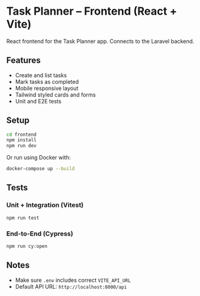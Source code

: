 # Task Planner – Frontend (React + Vite)

React frontend for the Task Planner app. Connects to the Laravel backend.

## Features

- Create and list tasks
- Mark tasks as completed
- Mobile responsive layout
- Tailwind styled cards and forms
- Unit and E2E tests

## Setup

```bash
cd frontend
npm install
npm run dev
```

Or run using Docker with:

```bash
docker-compose up --build
```

## Tests

### Unit + Integration (Vitest)

```bash
npm run test
```

### End-to-End (Cypress)

```bash
npm run cy:open
```

## Notes

- Make sure `.env` includes correct `VITE_API_URL`
- Default API URL: `http://localhost:8000/api`
